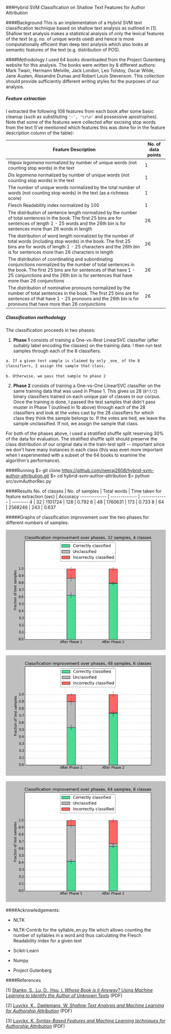 ###Hybrid SVM Classification on Shallow Text Features for Author Attribution

####Background
This is an implementation of a Hybrid SVM text classification technique based on shallow text analysis as outlined in [1]. Shallow text analysis makes a statistical analysis of only the lexical features of the text (e.g. no. of unique words used) and hence is more computationally efficient than deep text analysis which also looks at semantic features of the text (e.g. distribution of POS).

####Methodology
I used 64 books downloaded from the Project Gutenberg website for this analysis. The books were written by 8 different authors: Mark Twain, Hermann Melville, Jack London, Leo Tolstoy, Oscar Wilde, Jane Austen, Alexandre Dumas and Robert Louis Stevenson. This collection should provide sufficiently different writing styles for the purposes of our analysis.

##### Feature extraction
I extracted the following 108 features from each book after some basic cleanup (such as substituting `'-', '\r\n'` and possessive apostrophes). Note that some of the features were collected after excising stop words from the text (I've mentioned which features this was done for in the feature description column of the table):

Feature Description | No. of data points
------- | -------
_Hapax legomena_ normalized by number of unique words (not counting stop words) in the text | 1
_Dis legomena_ normalized by number of unique words (not counting stop words) in the text | 1
The number of unique words normalized by the total number of words (not counting stop words) in the text (as a richness score) | 1
Flesch Readability index normalized by 100 | 1
The distribution of sentence length normalized by the number of total sentences in the book. The first 25 bins are for sentences of length 1 - 25 words and the 26th bin is for sentences more than 26 words in length | 26
The distribution of word length normalized by the number of total words (including stop words) in the book. The first 25 bins are for words of length 1 - 25 characters and the 26th bin is for sentences more than 26 characters in length | 26
The distribution of coordinating and subordinating conjunctions normalized by the number of total sentences in the book. The first 25 bins are for sentences of that have 1 - 25 conjunctions and the 26th bin is for sentences that have more than 26 conjunctions | 26
The distribution of nominative pronouns normalized by the number of total sentences in the book. The first 25 bins are for sentences of that have 1 - 25 pronouns and the 26th bin is for pronouns that have more than 26 conjunctions | 26

##### Classification methodology
The classification proceeds in two phases:

  1. **Phase 1** consists of training a One-vs-Rest LinearSVC classifier (after suitably label encoding the classes) on the training data. I then run test samples through each of the 8 classifiers.

    a. If a given test sample is claimed by only _one_ of the 8 classifiers, I assign the sample that class.

    b. Otherwise, we pass that sample to phase 2

  2. **Phase 2** consists of training a One-vs-One LinearSVC classifier on the same training data that was used in Phase 1. This gives us 28 (`8*7/2`) binary classifiers trained on each unique pair of classes in our corpus. Once the training is done, I passed the test samples that didn't pass muster in Phase 1 (outlined in 1b above) through each of the 28 classifiers and look at the votes cast by the 28 classifiers for which class they think the sample belongs to. If the votes are tied, we leave the sample unclassified. If not, we assign the sample that class.

For both of the phases above, I used a stratified shuffle split reserving 30% of the data for evaluation. The stratified shuffle split should preserve the class distribution of our original data in the train-test split -- important since we don't have many instances in each class (this was even more important when I experimented with a subset of the 64 books to examine the algorithm's performance).

####Running
    $> git clone https://github.com/neeraj2608/hybrid-svm-author-attribution.git
    $> cd hybrid-svm-author-attribution
    $> python src/svmAuthorRec.py

####Results
No. of classes  | No. of samples | Total words | Time taken for feature extraction (sec) | Accuracy
------------- | ------------- | ------------- | --------
4  | 32          |   1101724 | 128 | 0.792
6  | 48          |   1760631 | 173 | 0.733
8  | 64          |   2568246 | 243 | 0.637


#####Graphs of classification improvement over the two phases for different numbers of samples:

![4 classes, 32 samples](/sample_results/graph_4_32.png?raw=true)

![6 classes, 48 samples](/sample_results/graph_6_48.png?raw=true)

![8 classes, 64 samples](/sample_results/graph_8_64.png?raw=true)

####Acknowledgements:

* NLTK

* NLTK-Contrib for the syllable_en.py file which allows counting the number of syllables in a word and thus calculating the Flesch Readability index for a given text

* Scikit-Learn

* Numpy

* Project Gutenberg


####References

[1] [Stanko, S., Lu, D., Hsu, I. _Whose Book is it Anyway?
Using Machine Learning to Identify the Author of Unknown Texts_](cs229.stanford.edu/proj2013/StankoLuHsu-AuthorIdentification.pdf) (PDF)

[2] [Luyckx, K., Daelemans, W. _Shallow Text Analysis and Machine Learning for Authorship Attribution_](http://citeseerx.ist.psu.edu/viewdoc/download?doi=10.1.1.118.5550&rep=rep1&type=pdf) (PDF)

[3] [Luyckx, K. _Syntax-Based Features and Machine Learning techniques for Authorship Attribution_](http://www.cnts.ua.ac.be/stylometry/Papers/MAThesis_KimLuyckx.pdf) (PDF)

